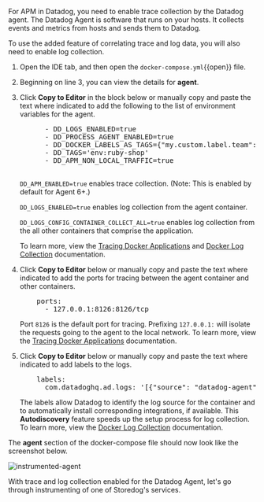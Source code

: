 For APM in Datadog, you need to enable trace collection by the Datadog agent. The Datadog Agent is software that runs on your hosts. It collects events and metrics from hosts and sends them to Datadog.

To use the added feature of correlating trace and log data, you will also need to enable log collection. 

1. Open the IDE tab, and then open the `docker-compose.yml`{{open}} file.

2. Beginning on line 3, you can view the details for **agent**. 

3. Click **Copy to Editor** in the block below or manually copy and paste the text where indicated to add the following to the list of environment variables for the agent.

    <pre class="file" data-filename="docker-compose.yml" data-target="insert" data-marker="# add agent env variables">
         - DD_LOGS_ENABLED=true
         - DD_PROCESS_AGENT_ENABLED=true
         - DD_DOCKER_LABELS_AS_TAGS={"my.custom.label.team":"team"}
         - DD_TAGS='env:ruby-shop'
         - DD_APM_NON_LOCAL_TRAFFIC=true
      </pre> 

    `DD_APM_ENABLED=true` enables trace collection. (Note: This is enabled by default for Agent 6+.) 
    
    `DD_LOGS_ENABLED=true` enables log collection from the agent container. 
    
    `DD_LOGS_CONFIG_CONTAINER_COLLECT_ALL=true` enables log collection from the all other containers that comprise the application.
    
    To learn more, view the <a href="https://docs.datadoghq.com/agent/docker/?tab=standard#optional-collection-agents" target="_blank">Tracing Docker Applications</a> and <a href="https://docs.datadoghq.com/agent/docker/log/?tab=dockercompose#one-step-install-to-collect-all-the-container-logs" target="_blank">Docker Log Collection</a> documentation.

4. Click **Copy to Editor** below or manually copy and paste the text where indicated to add the ports for tracing between the agent container and other containers. 

    <pre class="file" data-filename="docker-compose.yml" data-target="insert" data-marker="# add agent trace port">
       ports:
         - 127.0.0.1:8126:8126/tcp</pre> 
    
    Port `8126` is the default port for tracing. Prefixing `127.0.0.1:` will isolate the requests going to the agent to the local network. To learn more, view the <a href="https://docs.datadoghq.com/agent/docker/apm/?tab=java#tracing-from-the-host" target="_blank">Tracing Docker Applications</a> documentation. 

5. Click **Copy to Editor** below or manually copy and paste the text where indicated to add labels to the logs. 

    <pre class="file" data-filename="docker-compose.yml" data-target="insert" data-marker="# add agent log labels">
       labels:
         com.datadoghq.ad.logs: '[{"source": "datadog-agent", "service": "agent"}]'</pre>
    
    The labels allow Datadog to identify the log source for the container and to automatically install corresponding integrations, if available. This **Autodiscovery** feature speeds up the setup process for log collection. To learn more, view the <a href="https://docs.datadoghq.com/agent/docker/log/?tab=dockercompose#activate-log-integrations" target="_blank">Docker Log Collection</a> documentation. 

The **agent** section of the docker-compose file should now look like the screenshot below. <p> ![instrumented-agent](instrumentapp2/assets/instrumented-agent.png)

With trace and log collection enabled for the Datadog Agent, let's go through instrumenting of one of Storedog's services.
